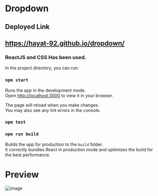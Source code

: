 # Dropdown

## Deployed Link

## https://hayat-92.github.io/dropdown/

### ReactJS and CSS Has been used.

In the project directory, you can run:

### `npm start`

Runs the app in the development mode.\
Open [http://localhost:3000](http://localhost:3000) to view it in your browser.

The page will reload when you make changes.\
You may also see any lint errors in the console.

### `npm test`

### `npm run build`

Builds the app for production to the `build` folder.\
It correctly bundles React in production mode and optimizes the build for the best performance.

# Preview
![image](https://user-images.githubusercontent.com/68597674/219592619-3f9d8dd9-1954-4d9a-9980-95ae9c79f9c2.png)
